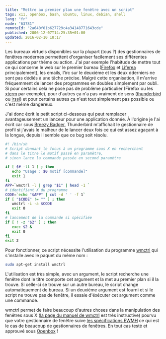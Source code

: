```yaml
---
title: "Mettre au premier plan une fenêtre avec un script"
tags: x11, openbox, bash, ubuntu, linux, debian, shell
lang: "fr"
node: "63781"
remoteId: "2a640f01b627729c4a34148771643cde"
published: 2006-12-07T14:25:35+01:00
updated: 2016-02-10 18:17
---
```

 
Les bureaux virtuels disponibles sur la plupart (tous&nbsp;?) des gestionnaires de
fenêtres modernes permettent d'organiser facilement ses différentes applications
par thème ou action. J'ai par exemple l'habitude de mettre tout ce qui
concerne le web sur le premier bureau
([Firefox](http://pwet.fr/man/linux/commandes/firefox) et
[Liferea](http://pwet.fr/man/linux/commandes/liferea) principalement), les
emails, l'irc sur le deuxième et les deux dderniers ne sont pas dédiés à une
tâche précise. Malgré cette organisation, il m'arrive fréquemment de lancer des
programmes en doubles simplement par oubli. Si pour certains cela ne pose pas de
problème particulier (Firefox ou
les [xterm](http://pwet.fr/man/linux/commandes/xterm) par exemple), pour
d'autres ça n'a pas vraiment de sens
([thunderbird](http://pwet.fr/man/linux/commandes/mozilla_thunderbird) ou
[irssi](http://pwet.fr/man/linux/commandes/irssi)) et pour certains autres ça
n'est tout simplement pas possible ou c'est même dangereux.
 
J'ai donc écrit le petit script ci-dessous qui peut remplacer avantageusement un
lanceur pour une application donnée. À l'origine je l'ai écrit car sous [Breezy
Badger](http://doc.ubuntu-fr.org/breezyr), Thunderbird
m'affichait le gestionnaire de profil si j'avais le malheur de le lancer deux
fois ce qui est assez agaçant à la longue, depuis il semble que ce bug soit
résolu.

 ``` bash
#! /bin/sh
# Script donnant le focus à un programme sous X en recherchant
# dans le titre le motif passé en paramètre,
# sinon lance la commande passée en second paramètre

if [ $# -lt 1 ] ; then
    echo "Usage : $0 motif [commande]"
    exit 1
fi
APP=`wmctrl -l | grep "$1" | head -1 `
# identifiant X du programme
CODE=`echo "$APP" | cut -d ' ' -f 1`
if [ "$CODE" != "" ] ; then
    wmctrl -i -a $CODE
    exit 0
fi
# lancement de la commande si spécifiée
if [ ! -z "$2" ] ; then
    exec $2 &
    exit 0
fi
exit 2
```

 
Pour fonctionner, ce script nécessite l'utilisation du programme
[wmctrl](http://pwet.fr/man/linux/commandes/wmctrl) qui s'installe avec le
paquet du même nom :

 ``` bash
sudo apt-get install wmctrl
```

L'utilisation est très simple, avec un argument, le script recherche une fenêtre
dont le titre comporte cet argument et la met au premier plan si il la trouve.
Si celle-ci se trouve sur un autre bureau, le script change automatiquement de
bureau. Si un deuxième argument est fourni et si le script ne trouve pas de
fenêtre, il essaie d'éxécuter cet argument comme une commande.

 
wmctrl permet de faire beaucoup d'autres choses dans la manipulation des
fenêtres sous X ([la page du manuel de
wmctrl](http://pwet.fr/man/linux/commandes/wmctrl) est très instructive) pourvu
que votre gestionnaire de fenêtre suive [les spécifications
EWMH](http://standards.freedesktop.org/wm-spec/wm-spec-1.3.html) ce qui est le
cas de beaucoup de gestionnaires de fenêtres. En tout cas testé et approuvé sous
[Openbox](http://pwet.fr/man/linux/commandes/openbox) !
